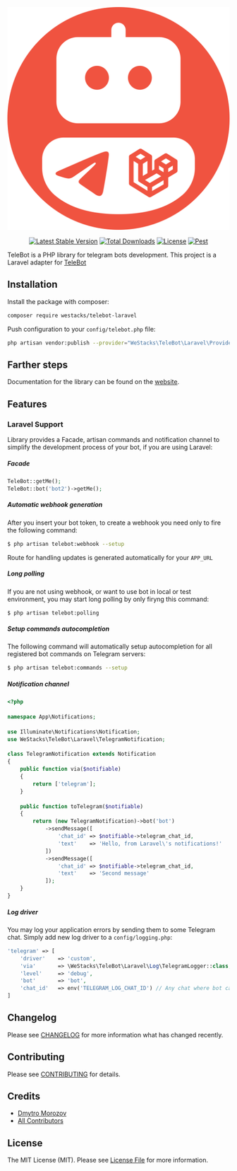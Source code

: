 <p align="center">
<a href="https://github.com/westacks/telebot-laravel"><img src="./.github/assets/logo.svg" alt="Project Logo"></a>
</p>

<p align="center">
<a href="https://packagist.org/packages/westacks/telebot-laravel"><img src="https://poser.pugx.org/westacks/telebot-laravel/v/stable.svg" alt="Latest Stable Version"></a>
<a href="https://packagist.org/packages/westacks/telebot-laravel"><img src="https://poser.pugx.org/westacks/telebot-laravel/d/total.svg" alt="Total Downloads"></a>
<a href="https://packagist.org/packages/westacks/telebot-laravel"><img src="https://poser.pugx.org/westacks/telebot-laravel/license.svg" alt="License"></a>
<a href="https://github.com/westacks/telebot-laravel/actions/workflows/main.yml"><img src="https://github.com/westacks/telebot-laravel/actions/workflows/tests.yml/badge.svg" alt="Pest"></a>
</p>

TeleBot is a PHP library for telegram bots development. This project is a Laravel adapter for [TeleBot](https://github.com/westacks/telebot)

## Installation

Install the package with composer:

```bash
composer require westacks/telebot-laravel
```

Push configuration to your `config/telebot.php` file:

```bash
php artisan vendor:publish --provider="WeStacks\TeleBot\Laravel\Providers\TeleBotServiceProvider" --tag=config
```

## Farther steps

Documentation for the library can be found on the [website](https://westacks.github.io/telebot/).

## Features

### Laravel Support

Library provides a Facade, artisan commands and notification channel to simplify the development process of your bot, if you are using Laravel:

##### Facade
```php
TeleBot::getMe();
TeleBot::bot('bot2')->getMe();
```

##### Automatic webhook generation

After you insert your bot token, to create a webhook you need only to fire the following command:
```bash
$ php artisan telebot:webhook --setup
```
Route for handling updates is generated automatically for your `APP_URL`


##### Long polling

If you are not using webhook, or want to use bot in local or test environment, you may start long polling by only firyng this command:
```bash
$ php artisan telebot:polling
```

##### Setup commands autocompletion

The following command will automatically setup autocompletion for all registered bot commands on Telegram servers:
```bash
$ php artisan telebot:commands --setup
```

##### Notification channel

```php
<?php

namespace App\Notifications;

use Illuminate\Notifications\Notification;
use WeStacks\TeleBot\Laravel\TelegramNotification;

class TelegramNotification extends Notification
{
    public function via($notifiable)
    {
        return ['telegram'];
    }

    public function toTelegram($notifiable)
    {
        return (new TelegramNotification)->bot('bot')
            ->sendMessage([
                'chat_id' => $notifiable->telegram_chat_id,
                'text'    => 'Hello, from Laravel\'s notifications!'
            ])
            ->sendMessage([
                'chat_id' => $notifiable->telegram_chat_id,
                'text'    => 'Second message'
            ]);
    }
}
```

##### Log driver

You may log your application errors by sending them to some Telegram chat. Simply add new log driver to a `config/logging.php`:

```php
'telegram' => [
    'driver'    => 'custom',
    'via'       => \WeStacks\TeleBot\Laravel\Log\TelegramLogger::class,
    'level'     => 'debug',
    'bot'       => 'bot',
    'chat_id'   => env('TELEGRAM_LOG_CHAT_ID') // Any chat where bot can write messages.
]
```

## Changelog

Please see [CHANGELOG](CHANGELOG.md) for more information what has changed recently.

## Contributing

Please see [CONTRIBUTING](CONTRIBUTING.md) for details.

## Credits

- [Dmytro Morozov](https://github.com/PunyFlash)
- [All Contributors](https://github.com/westacks/telebot-laravel/graphs/contributors)

## License

The MIT License (MIT). Please see [License File](LICENSE.md) for more information.
